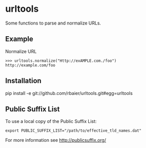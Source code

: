urltools
========

Some functions to parse and normalize URLs.


## Example

Normalize URL

    >>> urltools.normalize("Http://exAMPLE.com./foo")
    http://example.com/foo


## Installation

   pip install -e git://github.com/rbaier/urltools.git#egg=urltools


## Public Suffix List

To use a local copy of the Public Suffix List:

    export PUBLIC_SUFFIX_LIST="/path/to/effective_tld_names.dat"

For more information see http://publicsuffix.org/
